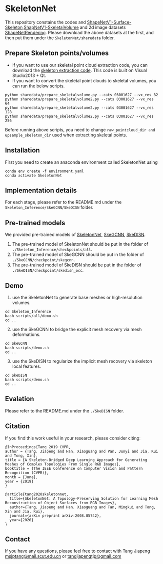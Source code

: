 # SkeletonNet

This repository constains the codes and [ShapeNetV1-Surface-Skeleton](https://drive.google.com/file/d/1FlXiWFuBbryyNvyH07kGGl9WlmuYPVAP/view?usp=sharing),[ShapNetV1-SkeletalVolume](https://drive.google.com/file/d/1gmT6wF-wLYoa_CWfNsPYd0QtwW0V9NqB/view?usp=sharing) and 2d image datasets [ShapeNetRendering](http://cvgl.stanford.edu/data2/ShapeNetRendering.tgz).
Please download the above datasets at the first,  and then put them under the ```SkeletonNet/sharedata``` folder.

## Prepare Skeleton points/volumes

* If you want to use our skeletal point cloud extraction code, you can download the [skeleton extraction code](https://drive.google.com/file/d/1SGL8LJl1kgtUzM8_COwMMo-SzCPSpNLz/view?usp=sharing). This code is built on Visual Studio2013 + Qt. 
* If you want to convert the skeletal point clouds to skeletal volumes, you can run the below scripts.

```shell 
python sharedata/prepare_skeletalvolume.py --cats 03001627 --vx_res 32
python sharedata/prepare_skeletalvolume2.py --cats 03001627 --vx_res 64
python sharedata/prepare_skeletalvolume2.py --cats 03001627 --vx_res 128
python sharedata/prepare_skeletalvolume2.py --cats 03001627 --vx_res 256
```

Before running above scripts, you need to change ```raw_pointcloud_dir and upsample_skeleton_dir``` used when extracting skeletal points.

## Installation

First you need to create an anaconda environment called SkeletonNet using
```shell
conda env create -f environment.yaml
conda activate SkeletonNet
```

## Implementation details

For each stage, please refer to the README.md under the ```Skeleton_Inference/SkeGCNN/SkeDISN``` folder.

## Pre-trained models
  We provided pre-trained models of [SkeletonNet](https://drive.google.com/file/d/1WH0Nf30AWFOkBo0oWL9bzlNIWPvnwDiR/view?usp=sharing), [SkeGCNN](https://drive.google.com/file/d/1F7tTIMFyw-Yz6dTGRy3s1Aw_XfaRGUUa/view?usp=sharing), [SkeDISN](https://drive.google.com/file/d/1qMebY8qdbwCFRSTzJZoQ8T7sd9o4Mbu6/view?usp=sharing). 
  1. The pre-trained model of SkeletonNet should be put in the folder of ```./Skeleton_Inference/checkpoints/all```.
  2. The pre-trained model of SkeGCNN should be put in the folder of ```./SkeGCNN/checkpoint/skegcnn```.
  3. The pre-trained model of SkeDISN should be put in the folder of ```./SkeDISN/checkpoint/skedisn_occ```.

    
## Demo

 1. use the SkeletonNet to generate base meshes or high-resolution volumes.
 ```
 cd Skeleton_Inference
 bash scripts/all/demo.sh
 cd ..
 ```

 2. use the SkeGCNN to bridge the explicit mesh recovery via mesh deformations.
 ```
 cd SkeGCNN
 bash scripts/demo.sh
 cd ..
 ```

 3. use the SkeDISN to regularize the implicit mesh recovery via skeleton local features.
 ```
 cd SkeDISN
 bash scripts/demo.sh
 cd ..
 ```

## Evalation 

Please refer to the README.md under the ```./SkeDISN``` folder.

## Citation
If you find this work useful in your research, please consider citing:
```shell
@InProceedings{Tang_2019_CVPR,
author = {Tang, Jiapeng and Han, Xiaoguang and Pan, Junyi and Jia, Kui and Tong, Xin},
title = {A Skeleton-Bridged Deep Learning Approach for Generating Meshes of Complex Topologies From Single RGB Images},
booktitle = {The IEEE Conference on Computer Vision and Pattern Recognition (CVPR)},
month = {June},
year = {2019}
}

@article{tang2020skeletonnet,
  title={SkeletonNet: A Topology-Preserving Solution for Learning Mesh Reconstruction of Object Surfaces from RGB Images},
  author={Tang, Jiapeng and Han, Xiaoguang and Tan, Mingkui and Tong, Xin and Jia, Kui},
  journal={arXiv preprint arXiv:2008.05742},
  year={2020}
}
```

## Contact 
If you have any questions,  please feel free to contact with Tang Jiapeng msjptang@mail.scut.edu.cn or tangjiapengtjp@gmail.com